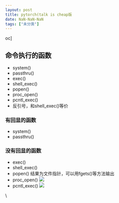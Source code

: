 ```yaml
---
layout: post
title: pytorch(talk is cheap版
date: NaN-NaN-NaN
tags: ["未分类"]
---
```


oc]

## 命令执行的函数

*   system()
*   passthru()
*   exec()
*   shell_exec()
*   popen()
*   proc_open()
*   pcntl_exec()
*   反引号，和shell_exec()等价

### 有回显的函数

*   system()
*   passthru()

### 没有回显的函数

*   exec()
*   shell_exec()
*   popen()
结果为文件指针，可以用fgets()等方法输出
*   proc_open()
[![](http://ltfa1l.top/wp-content/uploads/2021/02/wp_editor_md_6f955d108686d26f41c9ff6b32fa1b75.jpg)](wp_editor_md_6f955d108686d26f41c9ff6b32fa1b75.jpg)
*   pcntl_exec()
[![](http://ltfa1l.top/wp-content/uploads/2021/02/wp_editor_md_af115ba1a1c825cf0fe13b9b8b963ab3.jpg)](wp_editor_md_af115ba1a1c825cf0fe13b9b8b963ab3.jpg)

\